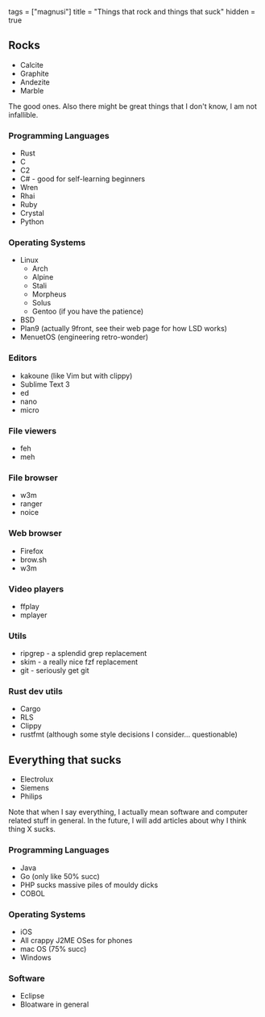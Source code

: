 tags = ["magnusi"]
title = "Things that rock and things that suck"
hidden = true


## Rocks
- Calcite
- Graphite
- Andezite
- Marble

The good ones. Also there might be great
things that I don't know, I am not infallible.

### Programming Languages
* Rust
* C
* C2
* C# - good for self-learning beginners
* Wren
* Rhai
* Ruby
* Crystal
* Python

### Operating Systems
* Linux
	* Arch
	* Alpine
	* Stali
	* Morpheus
	* Solus
	* Gentoo (if you have the patience)
* BSD
* Plan9 (actually 9front, see their web page for how LSD works)
* MenuetOS (engineering retro-wonder)

### Editors
* kakoune (like Vim but with  clippy)
* Sublime Text 3
* ed
* nano
* micro

### File viewers
* feh
* meh

### File browser
* w3m
* ranger
* noice

### Web browser
* Firefox
* brow.sh
* w3m

### Video players
* ffplay
* mplayer

### Utils
* ripgrep - a splendid grep replacement
* skim - a really nice fzf replacement
* git - seriously get git

### Rust dev utils
* Cargo
* RLS
* Clippy
* rustfmt (although some style decisions I consider... questionable)

## Everything that sucks
- Electrolux
- Siemens
- Philips

Note that when I say everything, I actually mean software and
computer related stuff in general. In the future, I will add
articles about why I think thing X sucks.

### Programming Languages
* Java
* Go (only like 50% succ)
* PHP sucks massive piles of mouldy dicks
* COBOL

### Operating Systems
* iOS
* All crappy J2ME OSes for phones
* mac OS (75% succ)
* Windows

### Software
* Eclipse
* Bloatware in general
